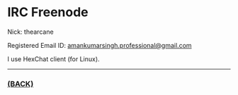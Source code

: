 # IRC Freenode
Nick: thearcane

Registered Email ID: amankumarsingh.professional@gmail.com

I use HexChat client (for Linux).

---

### [(BACK)](https://github.com/theamankumarsingh/amfoss-tasks)
